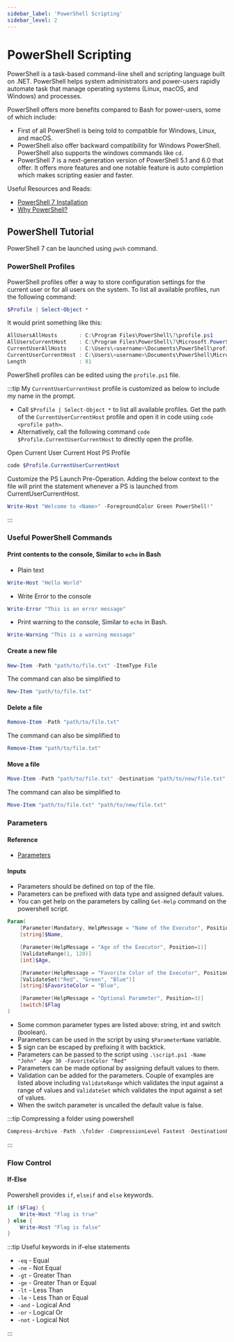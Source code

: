 ```yaml
---
sidebar_label: 'PowerShell Scripting'
sidebar_level: 2
---
```


# PowerShell Scripting

PowerShell is a task-based command-line shell and scripting language built on .NET.  PowerShell helps system
administrators and power-users rapidly automate task that manage operating systems (Linux, macOS, and Windows) and
processes.

PowerShell offers more benefits compared to Bash for power-users, some of which include:

- First of all PowerShell is being told to compatible for Windows, Linux, and macOS.
- PowerShell also offer backward compatibility for Windows PowerShell. PowerShell also supports the windows commands
  like `cd`.
- PowerShell 7 is a next-generation version of PowerShell 5.1 and 6.0 that offer. It offers more features and one
  notable feature is auto completion which makes scripting easier and faster.

Useful Resources and Reads:

- [PowerShell 7 Installation](https://learn.microsoft.com/en-us/powershell/scripting/install/installing-powershell-on-windows?view=powershell-7.4)
- [Why PowerShell?](https://www.makeuseof.com/tag/use-powershell-instead-batch/)

## PowerShell Tutorial

PowerShell 7 can be launched using `pwsh` command.

### PowerShell Profiles

PowerShell profiles offer a way to store configuration settings for the current user or for all users on the system.
To list all available profiles, run the following command:

```powershell
$Profile | Select-Object *
```

It would print something like this:

```powershell
AllUsersAllHosts       : C:\Program Files\PowerShell\7\profile.ps1
AllUsersCurrentHost    : C:\Program Files\PowerShell\7\Microsoft.PowerShell_profile.ps1
CurrentUserAllHosts    : C:\Users\<username>\Documents\PowerShell\profile.ps1
CurrentUserCurrentHost : C:\Users\<username>\Documents\PowerShell\Microsoft.PowerShell_profile.ps1
Length                 : 81
```

PowerShell profiles can be edited using the `profile.ps1` file.

:::tip
My `CurrentUserCurrentHost` profile is customized as below to include my name in the prompt.

- Call `$Profile | Select-Object *` to list all available profiles. Get the path of the `CurrentUserCurrentHost`
  profile and open it in code using `code <profile path>`.
- Alternatively, call the following command `code $Profile.CurrentUserCurrentHost` to directly open the profile.

Open Current User Current Host PS Profile

```powershell
code $Profile.CurrentUserCurrentHost
```

Customize the PS Launch Pre-Operation. Adding the below context to the file will print the statement whenever a PS is
launched from CurrentUserCurrentHost.

```powershell
Write-Host "Welcome to <Name>" -ForegroundColor Green PowerShell!"
```

:::

### Useful PowerShell Commands

#### Print contents to the console, Similar to `echo` in Bash

- Plain text

```powershell
Write-Host "Hello World"
```

- Write Error to the console

```powershell
Write-Error "This is an error message"
```

- Print warning to the console, Similar to `echo` in Bash.

```powershell
Write-Warning "This is a warning message"
```

#### Create a new file

```powershell
New-Item -Path "path/to/file.txt" -ItemType File
```

The command can also be simplified to

```powershell
New-Item "path/to/file.txt"
```

#### Delete a file

```powershell
Remove-Item -Path "path/to/file.txt"
```

The command can also be simplified to

```powershell
Remove-Item "path/to/file.txt"
```

#### Move a file

```powershell
Move-Item -Path "path/to/file.txt" -Destination "path/to/new/file.txt"
```

The command can also be simplified to

```powershell
Move-Item "path/to/file.txt" "path/to/new/file.txt"
```

### Parameters

#### Reference

- [Parameters](https://docs.microsoft.com/en-us/powershell/module/microsoft.powershell.core/about/about_parameters?view=powershell-7.4)

#### Inputs

- Parameters should be defined on top of the file.
- Parameters can be prefixed with data type and assigned default values.
- You can get help on the parameters by calling `Get-Help` command on the powershell script.

```powershell
Param(
    [Parameter(Mandatory, HelpMessage = "Name of the Executor", Position=0)]
    [string]$Name,

    [Parameter(HelpMessage = "Age of the Executor", Position=1)]
    [ValidateRange(1, 120)]
    [int]$Age,

    [Parameter(HelpMessage = "Favorite Color of the Executor", Position=2)]
    [ValidateSet("Red", "Green", "Blue")]
    [string]$FavoriteColor = "Blue",

    [Parameter(HelpMessage = "Optional Parameter", Position=3)]
    [switch]$Flag
)
```

- Some common parameter types are listed above: string, int and switch (boolean).
- Parameters can be used in the script by using `$ParameterName` variable.
- $ sign can be escaped by prefixing it with backtick.
- Parameters can be passed to the script using `.\script.ps1 -Name "John" -Age 30 -FavoriteColor "Red"`
- Parameters can be made optional by assigning default values to them.
- Validation can be added for the parameters. Couple of examples are listed above including `ValidateRange` which
  validates the input against a range of values and `ValidateSet` which validates the input against a set of values.
- When the switch parameter is uncalled the default value is false.

:::tip
Compressing a folder using powershell

```powershell
Compress-Archive -Path .\folder -CompressionLevel Fastest -DestinationPath .\folder.zip
```

:::

### Flow Control

#### If-Else

Powershell provides `if`, `elseif` and `else` keywords.

```powershell
if ($Flag) {
    Write-Host "Flag is true"
} else {
    Write-Host "Flag is false"
}
```

:::tip
Useful keywords in if-else statements

- `-eq` - Equal
- `-ne` - Not Equal
- `-gt` - Greater Than
- `-ge` - Greater Than or Equal
- `-lt` - Less Than
- `-le` - Less Than or Equal
- `-and` - Logical And
- `-or` - Logical Or
- `-not` - Logical Not

:::

